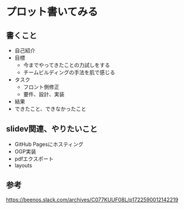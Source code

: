 # プロット書いてみる

## 書くこと

- 自己紹介
- 目標
  - 今までやってきたことの力試しをする
  - チームビルディングの手法を肌で感じる
- タスク
  - フロント側修正
  - 要件、設計、実装
- 結果
- できたこと、できなかったこと

## slidev関連、やりたいこと

- GitHub Pagesにホスティング
- OGP実装
- pdfエクスポート
- layouts

## 参考

https://beenos.slack.com/archives/C077KUUF08L/p1722590012142219
